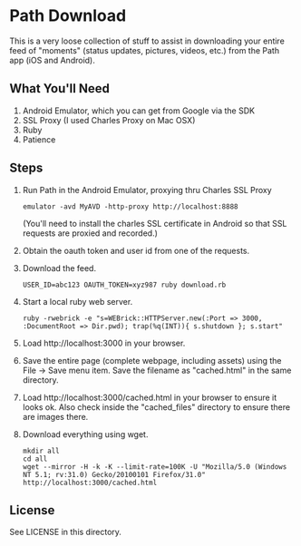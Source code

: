 # Path Download

This is a very loose collection of stuff to assist in downloading your entire feed of "moments" (status updates, pictures, videos, etc.) from the Path app (iOS and Android).

## What You'll Need

1. Android Emulator, which you can get from Google via the SDK
2. SSL Proxy (I used Charles Proxy on Mac OSX)
3. Ruby
4. Patience

## Steps

1. Run Path in the Android Emulator, proxying thru Charles SSL Proxy

   ```
   emulator -avd MyAVD -http-proxy http://localhost:8888
   ```

   (You'll need to install the charles SSL certificate in Android so that SSL requests are proxied and recorded.)

2. Obtain the oauth token and user id from one of the requests.

3. Download the feed.

   ```
   USER_ID=abc123 OAUTH_TOKEN=xyz987 ruby download.rb
   ```

4. Start a local ruby web server.

   ```
   ruby -rwebrick -e "s=WEBrick::HTTPServer.new(:Port => 3000, :DocumentRoot => Dir.pwd); trap(%q(INT)){ s.shutdown }; s.start"
   ```

5. Load http://localhost:3000 in your browser.

6. Save the entire page (complete webpage, including assets) using the File -> Save menu item. Save the filename as "cached.html" in the same directory.

7. Load http://localhost:3000/cached.html in your browser to ensure it looks ok. Also check inside the "cached_files" directory to ensure there are images there.

8. Download everything using wget.

   ```
   mkdir all
   cd all
   wget --mirror -H -k -K --limit-rate=100K -U "Mozilla/5.0 (Windows NT 5.1; rv:31.0) Gecko/20100101 Firefox/31.0" http://localhost:3000/cached.html
   ```

## License

See LICENSE in this directory.